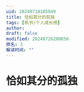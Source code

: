 ```yaml
---
uid: 20240718105949
title: 恰如其分的孤独
tags: [帆书/个人成长榜]
author: 
draft: false
modified: 20240726200656
排名: 3
解读时间: ""
---
```


# 恰如其分的孤独